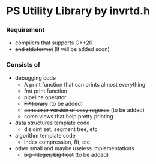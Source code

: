 # PS Utility Library by invrtd.h

### Requirement
* compilers that supports C++20 
* ~~and std::format~~ (It will be added soon)

### Consists of

* debugging code
  * A print function that can prints almost everything
  * fmt print function
  * pipeline operator
  * ~~FP library~~ (to be added)
  * ~~constexpr version of easy regexes~~ (to be added)
  * some views that help pretty printing
* data structures template code
  * disjoint set, segment tree, etc
* algorithm template code
  * index compression, fft, etc
* other small and maybe useless implementations
  * ~~big integer, big float~~ (to be added)
